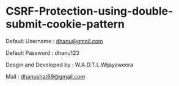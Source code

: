 # CSRF-Protection-using-double-submit-cookie-pattern

Default Username : dhanu@gmail.com

Default Password : dhanu123

Desgin and Developed by : W.A.D.T.L.Wijayaweera

Mail : dhanushat69@gmail.com
